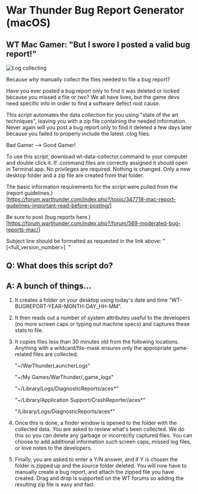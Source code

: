 # War Thunder Bug Report Generator (macOS)

## WT Mac Gamer: "But I swore I posted a valid bug report!"

![Log collecting](https://media.boingboing.net/wp-content/uploads/2015/12/rage-face.jpg)

Because *why* manually collect the files needed to file a bug report? 

Have you ever posted a bug report only to find it was deleted or locked because you missed a file or two? We all have lives, but the game devs need specific info in order to find a software defect root cause.

This script automates the data collection for you using "state of the art techniques", leaving you with a zip file containing the needed information. Never again will you post a bug report only to find it deleted a few days later because you failed to properly include the latest .clog files. 

Bad Gamer --> Good Gamer!

To use this script, download wt-data-collector.command to your computer and double click it. If .command files are correctly assigned it should open in Terminal.app. No privileges are required. Nothing is changed. Only a new desktop folder and a zip file are created from that folder.

The basic information requirements for the script were pulled from the (report guidelines.)[https://forum.warthunder.com/index.php?/topic/347718-mac-report-gudelines-important-read-before-posting/]

Be sure to post (bug reports here.)[https://forum.warthunder.com/index.php?/forum/569-moderated-bug-reports-mac/] 

Subject line should be formatted as requested in the link above: "[<full_version_number>]  <Issue>"

## Q: What does this script do?

## A: A bunch of things...

1) It creates a folder on your desktop using today's date and time "WT-BUGREPORT-YEAR-MONTH-DAY_HH-MM".

2) It then reads out a number of system attributes useful to the developers (no more screen caps or typing out machine specs) and captures these stats to file. 
	
3) It copies files less than 30 minutes old from the following locations. Anything with a wildcard/file-mask ensures only the appropriate game-related files are collected:

	"~/WarThunderLauncherLogs"
	
	"~/My Games/WarThunder/_game_logs"
	
	"~/Library/Logs/DiagnosticReports/aces*"
	
	"~/Library/Application Support/CrashReporter/aces*"
	
	"/Library/Logs/DiagnosticReports/aces*"
	
4) Once this is done, a finder window is opened to the folder with the collected data. You are asked to review what's been collected. We do this so you can delete any garbage or incorrectly captured files. You can choose to add additional information such screen caps, missed log files, or love notes to the developers.

5) Finally, you are asked to enter a Y/N answer, and if Y is chosen the folder is zipped up and the source folder deleted. You will now have to manually create a bug report, and attach the zipped file you have created. Drag and drop is supported on the WT forums so adding the resulting zip file is easy and fast.

